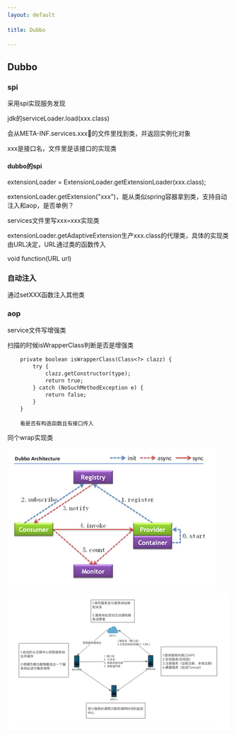 ```yaml
---
layout: default

title: Dubbo

---
```


## Dubbo

### spi
采用spi实现服务发现

jdk的serviceLoader.load(xxx.class)

会从META-INF.services.xxx的文件里找到类，并返回实例化对象

xxx是接口名，文件里是该接口的实现类

#### dubbo的spi
extensionLoader = ExtensionLoader.getExtensionLoader(xxx.class);

extensionLoader.getExtension("xxx")，能从类似spring容器拿到类，支持自动注入和aop，是否单例？

services文件里写xxx=xxx实现类

extensionLoader.getAdaptiveExtension生产xxx.class的代理类，具体的实现类由URL决定，URL通过类的函数传入

void function(URL url)



### 自动注入
通过setXXX函数注入其他类


### aop
service文件写增强类

扫描的时候isWrapperClass判断是否是增强类

```
    private boolean isWrapperClass(Class<?> clazz) {
        try {
            clazz.getConstructor(type);
            return true;
        } catch (NoSuchMethodException e) {
            return false;
        }
    }

    看是否有构造函数且有接口传入

```

同个wrap实现类



![](https://github.com/garydai/garydai.github.com/raw/master/_posts/pic/dubbo.png)

![](https://github.com/garydai/garydai.github.com/raw/master/_posts/pic/dubbo2.png)
